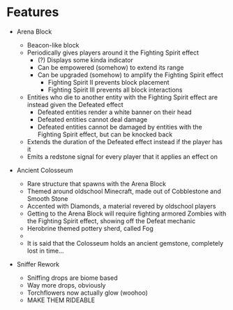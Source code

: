 # Features

- Arena Block
    - Beacon-like block
    - Periodically gives players around it the Fighting Spirit effect
      - (?) Displays some kinda indicator 
      - Can be empowered (somehow) to extend its range
      - Can be upgraded (somehow) to amplify the Fighting Spirit effect
        - Fighting Spirit II prevents block placement
        - Fighting Spirit III prevents all block interactions
    - Entities who die to another entity with the Fighting Spirit effect are instead given the Defeated effect
      - Defeated entities render a white banner on their head
      - Defeated entities cannot deal damage
      - Defeated entities cannot be damaged by entities with the Fighting Spirit effect, but can be knocked back
    - Extends the duration of the Defeated effect instead if the player has it
    - Emits a redstone signal for every player that it applies an effect on

- Ancient Colosseum
  - Rare structure that spawns with the Arena Block
  - Themed around oldschool Minecraft, made out of Cobblestone and Smooth Stone
  - Accented with Diamonds, a material revered by oldschool players
  - Getting to the Arena Block will require fighting armored Zombies with the Fighting Spirit effect, showing off the Defeat mechanic
  - Herobrine themed pottery sherd, called Fog
  - 
  - It is said that the Colosseum holds an ancient gemstone, completely lost in time...

- Sniffer Rework
  - Sniffing drops are biome based
  - Way more drops, obviously
  - Torchflowers now actually glow (woohoo)
  - MAKE THEM RIDEABLE 
